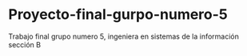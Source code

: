 # Proyecto-final-gurpo-numero-5
Trabajo final grupo numero 5, ingeniera en sistemas de la información sección B
